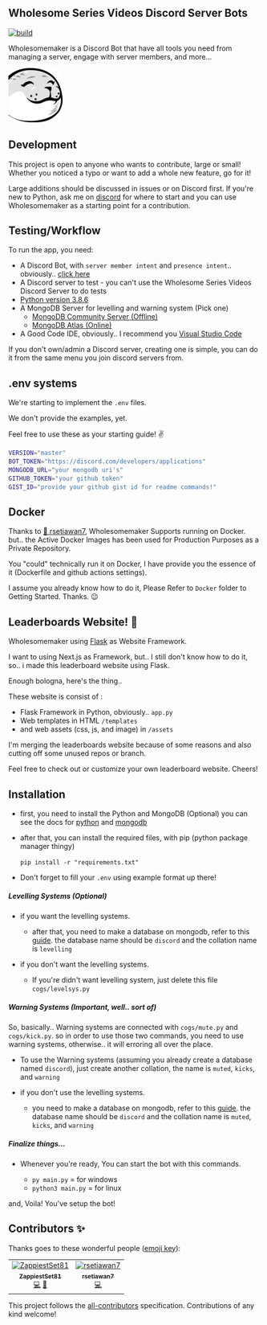 ## Wholesome Series Videos Discord Server Bots

[![build](https://github.com/Matthew-Soft/Wholesomemaker-1/actions/workflows/build.yml/badge.svg)](https://github.com/Matthew-Soft/Wholesomemaker-1/actions/workflows/build.yml)

Wholesomemaker is a Discord Bot that have all tools you need from managing a server, engage with server members, and more...

![Wholesomemaker](Wholesomemaker.png)

## Development

This project is open to anyone who wants to contribute, large or small! Whether you noticed a typo or want to add a
whole new feature, go for it!

Large additions should be discussed in issues or on Discord first. If you're new to Python, ask me on [discord](https://discordapp.com/users/351147060956889088) for where to start and you can use Wholesomemaker as a starting point for a contribution.

## Testing/Workflow

To run the app, you need:

- A Discord Bot, with `server member intent` and `presence intent`.. obviously.. [click here](https://discord.com/developers/applications)
- A Discord server to test - you can't use the Wholesome Series Videos Discord Server to do tests
- [Python version 3.8.6](https://www.python.org/downloads/release/python-386/)
- A MongoDB Server for levelling and warning system (Pick one)
  - [MongoDB Community Server (Offline)](https://www.mongodb.com/try/download/community)
  - [MongoDB Atlas (Online)](https://www.mongodb.com/cloud/atlas)
- A Good Code IDE, obviously.. I recommend you [Visual Studio Code](https://code.visualstudio.com)

If you don't own/admin a Discord server, creating one is simple, you can do it from the same menu you join discord servers from.

## .env systems

We're starting to implement the `.env` files.

We don't provide the examples, yet.

Feel free to use these as your starting guide! :v:

```bash
VERSION="master"
BOT_TOKEN="https://discord.com/developers/applications"
MONGODB_URL="your mongodb uri's"
GITHUB_TOKEN="your github token"
GIST_ID="provide your github gist id for readme commands!"
```

## Docker

Thanks to [🐧 rsetiawan7](https://github.com/rsetiawan7), Wholesomemaker Supports running on Docker. but.. the Active Docker Images has been used for Production Purposes as a Private Repository.

You "could" technically run it on Docker, I have provide you the essence of it (Dockerfile and github actions settings).

I assume you already know how to do it, Please Refer to `Docker` folder to Getting Started. Thanks. 😉

## Leaderboards Website! 👀

Wholesomemaker using [Flask](https://flask.palletsprojects.com/) as Website Framework. 

I want to using Next.js as Framework, but.. I still don't know how to do it, so.. i made this leaderboard website using Flask.

Enough bologna, here's the thing..

These website is consist of : 

- Flask Framework in Python, obviously.. `app.py`
- Web templates in HTML `/templates` 
- and web assets (css, js, and image) in `/assets`

I'm merging the leaderboards website because of some reasons and also cutting off some unused repos or branch.

Feel free to check out or customize your own leaderboard website. Cheers!

## Installation

- first, you need to install the Python and MongoDB (Optional)
  you can see the docs for [python](https://docs.python.org/3/using/windows.html) and [mongodb](https://docs.mongodb.com/manual/tutorial/install-mongodb-on-windows/)
- after that, you can install the required files, with pip (python package manager thingy)

  `pip install -r "requirements.txt"`

- Don't forget to fill your `.env` using example format up there!

##### Levelling Systems (Optional)

- if you want the levelling systems.

  - after that, you need to make a database on mongodb, refer to this [guide](https://www.mongodb.com/basics/create-database).
    the database name should be `discord` and the collation name is `levelling`

- if you don't want the levelling systems.

  - If you're didn't want levelling system, just delete this file `cogs/levelsys.py`

##### Warning Systems (Important, well.. sort of)

So, basically.. Warning systems are connected with `cogs/mute.py` and `cogs/kick.py`. so in order to use those two commands, you need to use warning systems, otherwise.. it will erroring all over the place.

- To use the Warning systems (assuming you already create a database named `discord`), just create another collation, the name is `muted`, `kicks`, and `warning`

- if you don't use the levelling systems.

  - you need to make a database on mongodb, refer to this [guide](https://www.mongodb.com/basics/create-database). the database name should be `discord` and the collation name is `muted`, `kicks`, and `warning`


##### Finalize things...

- Whenever you're ready, You can start the bot with this commands.

  - `py main.py` = for windows
  - `python3 main.py` = for linux

and, Voila! You've setup the bot!

## Contributors ✨

Thanks goes to these wonderful people ([emoji key](https://allcontributors.org/docs/en/emoji-key)):

<!-- ALL-CONTRIBUTORS-LIST:START - Do not remove or modify this section -->
<!-- prettier-ignore -->
<table><tr><td align="center"><a href="https://github.com/ZappiestSet81"><img src="https://avatars.githubusercontent.com/u/80011834?v=4" width="100px;" alt="ZappiestSet81"/><br /><sub><b>ZappiestSet81</b></sub></a><br /><a href="https://github.com/GNZTMPZ/Wholesomemaker-1/blob/master/cogs/wheelspin.py" title="Code">💻</a> <a href="#" title="Ideas, Planning, & Feedback">🤔</a> </td><td align="center"><a href="https://github.com/rsetiawan7"><img src="https://avatars.githubusercontent.com/u/7775372?v=4" width="100px;" alt="rsetiawan7"/><br /><sub><b>rsetiawan7</b></sub></a><br /><a href="https://github.com/GNZTMPZ/Wholesomemaker-1/blob/master/Dockerfile" title="Code">💻</a></td></tr></table>

<!-- ALL-CONTRIBUTORS-LIST:END -->

This project follows the [all-contributors](https://github.com/all-contributors/all-contributors) specification.
Contributions of any kind welcome!


